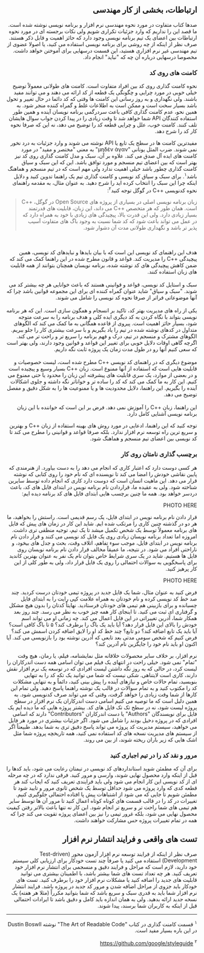 <div dir="rtl">

## ارتباطات، بخشی از کار مهندسی 

صدها کتاب متفاوت در مورد نحوه مهندسی نرم افزار و برنامه نویسی نوشته شده است. ما قصد این را نداریم که وارد جزئیات تکراری شویم ولی نکات برجسته ای در مورد نحوه ارتباطات بین اعضای یک تیم برنامه نویسی وجود دارد که حائز اهمیت و قابل ذکر هستند. صرف نظر از اینکه از چه روشی برای برنامه نویسی استفاده می کنید، یا اصولا عضوی از تیم مهندسی غیر نرم افزاری هستید، این قسمت درسهایی برای آموختن خواهد داشت. مخصوصا درسهایی درباره آن چه که "نباید" انجام داد. 

### کامنت های روی کد

نحوه کامنت گذاری روی کد بین افراد متفاوت است. کامنت های طولانی معمولاً توضیح خیلی خوبی در مورد چرایی و چگونگی یک قطعه از کد ارائه می دهند و می توانند مفید باشند. ولی نگهداری و به روز رسانی این کامنت ها وقتی که کد دائما در حال تغییر و تحول باشد بسیار سخت است و ممکن است به اطلاعات غلط و گمراه کننده منجر شود. به همین نحو، عدم کامنت گذاری کافی باعث سردرگمی برنامه نویسان آینده و همین طور استفاده کنندگان API شما خواهد شد تا وقت زیادی را در پیدا کردن جواب سوال هایشان تلف کنند. کامنت خوب، علل و چرایی قطعه کد را توضیح می دهد، نه این که صرفا نحوه کار کد را شرح دهد. 

مفیدترین کامنت ها در سطح یک تابع یا API نوشته می شوند و وارد جزئیات به درد نخور نمی شوند. ضرب المثل یونانی "μηδέν άγαν" به معنی "مختصر و مفید" در مورد کامنت های ایده آل صدق می کند. علاوه بر آن، سبک و مدل کامنت گذاری روی کد نیز بهتر است که بین اعضای تیم منسجم و مورد توافق باشد. این که این سبک و سیاق کامنت گذاری چطور باشد خیلی اهمیت ندارد ولی مهم است که در تیم منسجم و هماهنگ باشد<sup>۱</sup>. برای سبک و سیاق کد نویسی و کامنت گذاری تیم یک راهنما تدوین کنید و دلایل اینکه چرا این سبک را انتخاب کرده اید را شرح دهید. به عنوان مثال، به مقدمه راهنمای نحوه کدنویسی ++C در گوگل توجه کنید<sup>۲</sup>:

> زبان برنامه نویسی اصلی در بسیاری از پروژه های Open Source در گوگل، ++C است. همان طور که هر متخصص ++C می داند، این زبان، قابلیت های قدرتمند بسیار زیادی دارد. ولی این قدرت بالا، پیچیدگی های زیادی با خود به همراه دارد که در عمل می تواند باعث شود که کد شما نسبت به وجود باگ های متفاوت آسیب پذیر تر باشد و نگهداری طولانی مدت آن دشوار شود. 
<br>
<br>
هدف این راهنمای کد نویسی این است که با بیان بایدها و نبایدهای کد نویسی، همین پیچیدگی ++C را مدیریت کند. قواعد و قانون مطرح شده در این راهنما کمک می کند که ضمن کاهش پیچیدگی های کد نوشته شده، برنامه نویسان همچنان بتوانند از همه قابلیت های زبان استفاده کنند. 
<br>
<br>
سبک و استایل کد نویسی، قواعد و قوانینی هستند که باعث خوانایی هر چه بیشتر کد می شوند. "سبک و سیاق" شاید عنوان گمراه کننده ای برای این مجموعه قوانین باشد چرا که آنها موضوعاتی فراتر از صرفا نحوه کد نویسی را شامل می شوند. 
<br>
<br>
یکی از راه های مدیریت بهتر کد، تاکید بر انسجام و همگون سازی است. این که هر برنامه نویسی بتواند با نگاه کردن به کد دیگری ایده کلی و هدف برنامه را به سرعت متوجه شود، بسیار حائز اهمیت است. پیروی از قاعده همگانی به ما کمک می کند که الگوهای متداول در کدهای نوشته شده در تیم را یاد بگیریم و با سرعت بیشتری کار را جلو ببریم. الگوهای مشترک و منسجم در تیم، درک و فهم برنامه را سریع تر و راحت تر می کند. اگرچه گاهی اوقات دلایل خوبی برای تغییر این قواعد و قوانین وجود دارند، ولی بهتر است که سعی کنیم آنها رو در طول مدت زمان یک پروژه ثابت نگه داریم. 
<br>
<br>
موضوع دیگری که در راهنمای کد نویسی ++C مطرح شده است، لیست خصوصیات و قابلیت هایی است که استفاده از آنها ممنوع است. زبان ++C بسیار وسیع و پیچیده است و در بعضی از موارد، یک سری قابلیت های پیشرفته این زبان را محدود یا حتی ممنوع می کنیم. این کار به ما کمک می کند که کد را ساده تر و خواناتر نگه داشته و جلوی اشکالات آینده را بگیریم. این راهنما، دلایل محدودیت ها و یا ممنوعیت ها را به شکل دقیق و مفصل توضیح می دهد. 
<br>
<br>
این راهنما، زبان ++C را آموزش نمی دهد. فرض بر این است که خواننده با این زبان برنامه نویسی آشنایی کامل دارد. 

توجه کنید که این راهنما، ادعایی در مورد روش های بهینه استفاده از زبان ++C و بهترین و سریع ترین راه توسعه نرم افزار ندارد. بلکه صرفا قواعد و قوانینی را مطرح می کند تا کد نویسی بین اعضای تیم منسجم و هماهنگ شود. 

### برچسب گذاری نامتان روی کار

هر کسی دوست دارد که اعتبار کاری که انجام می دهد را به دست بیاورد. از هنرمندی که پایین نقاشی خودش را امضا می کند تا نویسنده ای که نام خود را روی کتابی که نوشته قرار می دهد. این ماهیت انسان است که دوست دارد کاری که انجام داده توسط سایرین شناخته شود. ولی به عقیده ما، قراردادن نام برنامه نویس در ابتدای فایل های کد، باعث دردسر خواهد بود. همه ما چنین برچسب هایی ابتدای فایل های کد برنامه دیده ایم: 

PHOTO HERE 

قرار دادن نام برنامه نویس در ابتدای فایل، یک رسم قدیمی است. راستش را بخواهید، ما هر دو در گذشته چنین کاری را مرتکب شده ایم. شاید این کار در زمان های پیش که فایل های برنامه معمولاً توسط یک شخص تکمیل میشد تا یک تیم، توجیه منطقی تری داشت. امروزه اما تعداد برنامه نویسان زیادی روی یک فایل کد نویسی می کنند و قرار دادن نام برنامه نویس در ابتدای فایل، موجب سوء تفاهم، اتلاف وقت، بحث و جدل های بیخود، و ناراحتی افراد می شود. در نتیجه، ما عمیقاً مخالف قرار دادن نام برنامه نویسان روی فایل ها هستیم. شاید در یک سری شرایط خاص بتوان نام یک نفر به عنوان بهترین کاندید برای پاسخگویی به سوالات احتمالی را روی یک فایل قرار داد، ولی به طور کلی از این کار پرهیز کنید. 

PHOTO HERE 

فرض کنید به عنوان مثال، شما یک فایل جدید در پروژه تیمی خودتان درست کردید. چند صد خط کد نویسی کرده و نام خودتان به همراه علامت کپی رایت را به ابتدای فایل چسبانده و  برای بازبینی هم تیمی های خودتان فرستادید. نهایتاً کدتان را بدون هیچ مشکل و گرفتاری ای ثبت می کنید. تا اینجای کار همه چیز خوب به نظر می رسد. چند روز بعد همکار شما، آدرین تغییراتی در این فایل اعمال می کند. چه زمانی او می تواند اسم خودش را بالای این فایل قرار دهد؟ آیا باید یک باگ را برطرف کند؟ ۵ تا باگ کافی است؟ آیا باید یک تابع اضافه کند؟ دو تابع؟ چند خط کد او را لایق اضافه کردن اسمش می کند؟ فرض کنیم که شخص سومی مدتی بعد تابعی که آدرین نوشته بود را بازنویسی می کند. آیا اکنون او باید نام خود را جایگزین نام آدرین کند؟ 

نرم افزار، بر خلاف سایر محصولات خلاقانه مثل نمایشنامه، فیلم، یا رمان، هیچ وقت "تمام" نمی شود. خیلی راحت در انتهای یک فیلم می توان اسامی همه دست اندرکاران را لیست کرد، در حالی که به روز نگه داشتن لیست افرادی که در توسعه یک نرم افزار نقش دارند، کاری است لایتناهی. 
شکی نیست که شما می توانید یک تکه کد را به تنهایی بنویسید، تمام حالات خاص و نیازهای آینده را پیش بینی کنید، دائماً و به تنهایی مشکلات کد را مکتوب کنید و به تمام سوالات در قالب یک نوشته راهنما پاسخ دهید. ولی تمام این کارها از شما وقت زیادی را خواهد گرفت، وقتی که می تواند صرف کدنویسی شود. به همین دلیل است که ما توصیه می کنیم اسامی دست اندرکاران یک نرم افزار در سطح پروژه لیست شود، نه در سطح تک تک فایل های کد. بیشتر پروژه هایی که ما دیده ایم یک فایل برای نویسندگان 
"Authors"
یا دست اندرکاران 
"Contributors"
دارند که اسامی افرادی که در پروژه دخیل بودند را شامل می شود. اگر جزئیات بیشتری در مورد هر فایل می خواهید، سیستم مدیریت کد پروژه می تواند پاسخ دقیق تری به شما بدهد. طبیعتاً اگر از سیستم های مدیریت نسخه های کد استفاده نمی کنید، همه تاریخچه پروژه شما مثل اشک هایی که زیر باران ریخته شوند، از بین می روند. 

### مرور و نقد کد را در تیم اجباری کنید

برای آن که مطمئن شوید استانداردهای کد نویسی در تیمتان رعایت می شود، باید کدها را قبل از اینکه وارد محصول نهایی شوند، وارسی و مرور کنید. فرقی ندارد که در چه مرحله ای از کد نویسی این کار انجام می شود ولی باید فرایندی تعریف کنید که ایجاب کند هر قطعه کدی که وارد پروژه می شود حداقل توسط یک شخص ثانوی مرور و تایید شود تا مطمئن شویم تا جایی که می شود از اشتباهات پیش پا افتاده احتمالی جلوگیری کنیم. تغییرات در کد را در قالب قسمت های کوتاه کوتاه اعمال کنید تا مرور آن ها توسط سایر هم تیمی های شما راحت تر و سریع تر انجام شود. این کار نه تنها باعث بالاتر رفتن کیفیت محصول نهایی می شود، بلکه غرور تیمی را نیز بین اعضای پروژه تقویت می کند چرا که همه در تمام تغییرات پروژه حس مشارکت خواهند داشت. 

## تست های واقعی و فرایند انتشار نرم افزار
صرف نظر از اینکه از فرایند توسعه نرم افزار آزمون محور 
(Test-driven Development)
استفاده می کنید یا صرفاً چند تست خودکار برای ارزیابی کلی سیستم خود دارید، لازم است که مراحل و فرایند دقیق و منسجمی برای انتشار نرم افزار خود تعریف کنید. هر چه تعداد تست های شما بیشتر باشد، با اطمینان بیشتری می توانید قابلیت های جدید را اضافه کنید یا مشکلات نرم افزار خود را برطرف کنید. تست های خودکار باید جزوی از مراحل اضافه شدن و مرور کد جدید در پروژه باشد. فرایند انتشار نرم افزار شما باید به قدری سبک و سریع باشد که شما بتوانید مکرراً (مثلا هر هفته) یک نسخه جدید ارائه بدهید. ولی به همان اندازه باید کامل و دقیق باشد تا ایرادات احتمالی قبل از اینکه به کاربران شما برسند، پیدا شوند. 


------
<sup>۱</sup>
قسمت کامنت گذاری در کتاب "The Art of Readable Code" نوشته Dustin Boswll در این باره بسیار مفید است. 

<sup>۲</sup>
https://github.com/google/styleguide

</div>
